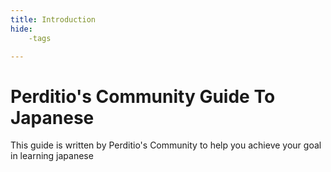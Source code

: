 ```yaml
---
title: Introduction
hide:
	-tags

---
```

# Perditio's Community Guide To Japanese
This guide is written by Perditio's Community to help you achieve your goal in learning japanese
